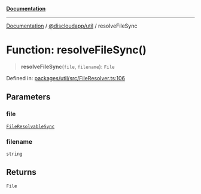 [**Documentation**](../../../README.md)

***

[Documentation](../../../packages.md) / [@discloudapp/util](../README.md) / resolveFileSync

# Function: resolveFileSync()

> **resolveFileSync**(`file`, `filename`): `File`

Defined in: [packages/util/src/FileResolver.ts:106](https://github.com/discloud/discloud.app/blob/1e4ce40911bd2c25d95ae21441839a6f9ec7c445/packages/util/src/FileResolver.ts#L106)

## Parameters

### file

[`FileResolvableSync`](../type-aliases/FileResolvableSync.md)

### filename

`string`

## Returns

`File`
